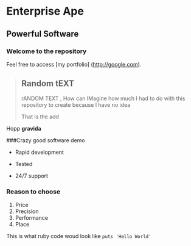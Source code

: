 Enterprise Ape
==============

Powerful Software 
-----------------

### Welcome to the repository 

Feel free to access [my portfolio] (http://google.com).

> ## Random tEXT
>
> rANDOM TEXT , How can IMagine how much I had to do with this repository to create because I have no idea
>
> That is the add

Hopp **gravida**

###Crazy good software demo

* Rapid development 
+ Tested
- 24/7 support

### Reason to choose

1. Price
2. Precision
3. Performance
4. Place

This is what ruby code woud look like `puts 'Hello World'`